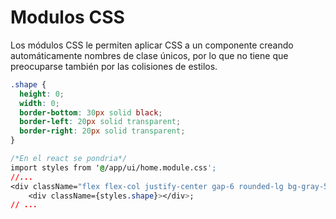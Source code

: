 # Modulos CSS

Los módulos CSS le permiten aplicar CSS a un componente creando automáticamente nombres de clase únicos, por lo que no tiene que preocuparse también por las colisiones de estilos.

```css
.shape {
  height: 0;
  width: 0;
  border-bottom: 30px solid black;
  border-left: 20px solid transparent;
  border-right: 20px solid transparent;
}

/*En el react se pondria*/
import styles from '@/app/ui/home.module.css';
//...
<div className="flex flex-col justify-center gap-6 rounded-lg bg-gray-50 px-6 py-10 md:w-2/5 md:px-20">
    <div className={styles.shape}></div>;
// ...

```
